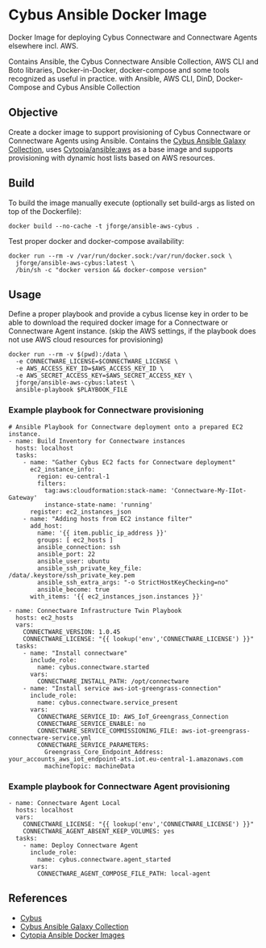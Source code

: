 # Cybus Ansible Docker Image

Docker Image for deploying Cybus Connectware and Connectware Agents elsewhere incl. AWS.

Contains Ansible, the Cybus Connectware Ansible Collection, AWS CLI and Boto libraries, 
Docker-in-Docker, docker-compose and some tools recognized as useful in practice.
with Ansible, AWS CLI, DinD, Docker-Compose and Cybus Ansible Collection

## Objective

Create a docker image to support provisioning of Cybus Connectware or Connectware Agents
using Ansible. 
Contains the [Cybus Ansible Galaxy Collection](https://galaxy.ansible.com/cybus/connectware),
uses [Cytopia/ansible:aws](https://github.com/cytopia/docker-ansible/blob/master/Dockerfiles/Dockerfile-aws)
as a base image and supports provisioning with dynamic host lists based on AWS resources.

## Build

To build the image manually execute (optionally set build-args as listed on top of the Dockerfile):

```
docker build --no-cache -t jforge/ansible-aws-cybus .
```

Test proper docker and docker-compose availability:

```
docker run --rm -v /var/run/docker.sock:/var/run/docker.sock \
  jforge/ansible-aws-cybus:latest \
  /bin/sh -c "docker version && docker-compose version"
```

## Usage

Define a proper playbook and provide a cybus license key in order to be able to
download the required docker image for a Connectware or Connectware Agent instance.
(skip the AWS settings, if the playbook does not use AWS cloud resources for provisioning)

```
docker run --rm -v $(pwd):/data \
  -e CONNECTWARE_LICENSE=$CONNECTWARE_LICENSE \
  -e AWS_ACCESS_KEY_ID=$AWS_ACCESS_KEY_ID \
  -e AWS_SECRET_ACCESS_KEY=$AWS_SECRET_ACCESS_KEY \
  jforge/ansible-aws-cybus:latest \
  ansible-playbook $PLAYBOOK_FILE
```

### Example playbook for Connectware provisioning

```
# Ansible Playbook for Connectware deployment onto a prepared EC2 instance.
- name: Build Inventory for Connectware instances
  hosts: localhost
  tasks:
    - name: "Gather Cybus EC2 facts for Connectware deployment"
      ec2_instance_info:
        region: eu-central-1
        filters:
          tag:aws:cloudformation:stack-name: 'Connectware-My-IIot-Gateway'
          instance-state-name: 'running'
      register: ec2_instances_json
    - name: "Adding hosts from EC2 instance filter"
      add_host:
        name: '{{ item.public_ip_address }}'
        groups: [ ec2_hosts ]
        ansible_connection: ssh
        ansible_port: 22
        ansible_user: ubuntu
        ansible_ssh_private_key_file: /data/.keystore/ssh_private_key.pem
        ansible_ssh_extra_args: "-o StrictHostKeyChecking=no"
        ansible_become: true
      with_items: '{{ ec2_instances_json.instances }}'

- name: Connectware Infrastructure Twin Playbook
  hosts: ec2_hosts
  vars:
    CONNECTWARE_VERSION: 1.0.45
    CONNECTWARE_LICENSE: "{{ lookup('env','CONNECTWARE_LICENSE') }}"
  tasks:
    - name: "Install connectware"
      include_role:
        name: cybus.connectware.started
      vars:
        CONNECTWARE_INSTALL_PATH: /opt/connectware
    - name: "Install service aws-iot-greengrass-connection"
      include_role:
        name: cybus.connectware.service_present
      vars:
        CONNECTWARE_SERVICE_ID: AWS_IoT_Greengrass_Connection
        CONNECTWARE_SERVICE_ENABLE: no
        CONNECTWARE_SERVICE_COMMISSIONING_FILE: aws-iot-greengrass-connectware-service.yml
        CONNECTWARE_SERVICE_PARAMETERS:
          Greengrass_Core_Endpoint_Address: your_accounts_aws_iot_endpoint-ats.iot.eu-central-1.amazonaws.com
          machineTopic: machineData
```

### Example playbook for Connectware Agent provisioning

```
- name: Connectware Agent Local
  hosts: localhost
  vars:
    CONNECTWARE_LICENSE: "{{ lookup('env','CONNECTWARE_LICENSE') }}"
    CONNECTWARE_AGENT_ABSENT_KEEP_VOLUMES: yes
  tasks:
    - name: Deploy Connectware Agent
      include_role:
        name: cybus.connectware.agent_started
      vars:
        CONNECTWARE_AGENT_COMPOSE_FILE_PATH: local-agent
```

## References

- [Cybus](https://cybus.io)
- [Cybus Ansible Galaxy Collection](https://galaxy.ansible.com/cybus/connectware)
- [Cytopia Ansible Docker Images](https://hub.docker.com/r/cytopia/ansible)
 